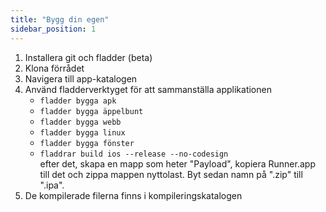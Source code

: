 ```yaml
---
title: "Bygg din egen"
sidebar_position: 1
---
```


1. Installera git och fladder (beta)
2. Klona förrådet
3. Navigera till app-katalogen
4. Använd fladderverktyget för att sammanställa applikationen
   * `fladder bygga apk`
   * `fladder bygga äppelbunt`
   * `fladder bygga webb`
   * `fladder bygga linux`
   * `fladder bygga fönster`
   * `fladdrar build ios --release --no-codesign`\
     efter det, skapa en mapp som heter "Payload", kopiera Runner.app till det och zippa mappen nyttolast. Byt sedan namn på ".zip" till ".ipa".
5. De kompilerade filerna finns i kompileringskatalogen
